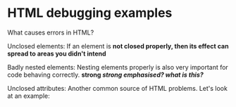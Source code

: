 HTML debugging examples
=======================

What causes errors in HTML?

Unclosed elements: If an element is **not closed properly, then its effect can spread to areas you didn't intend**

Badly nested elements: Nesting elements properly is also very important for code behaving correctly. **strong *strong emphasised? what is this?***

Unclosed attributes: Another common source of HTML problems. Let's look at an example:
